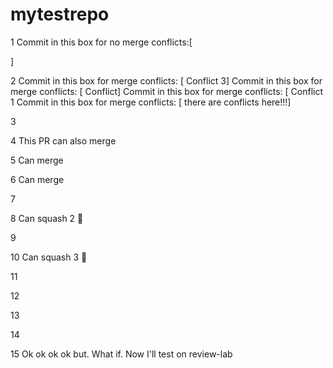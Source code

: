 # mytestrepo

1
Commit in this box for no merge conflicts:[



]

2
Commit in this box for merge conflicts: [ Conflict 3]
Commit in this box for merge conflicts: [ Conflict]
Commit in this box for merge conflicts: [ Conflict 1
Commit in this box for merge conflicts: [ there are conflicts here!!!]

3 

4 This PR can also merge

5 Can merge

6 Can merge

7

8 Can squash 2 :dog:

9

10 Can squash 3 :dog:

11

12

13

14

15 Ok ok ok ok but. What if. Now I'll test on review-lab

